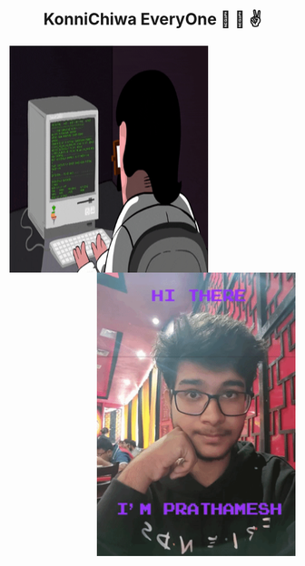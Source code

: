 # <div align="center" >KonniChiwa EveryOne :metal: :wave: :v: </div>
<p >
<img align="left" width="350" height="400" src="https://github.com/PrathameshDeshpande/PrathameshDeshpande/blob/master/giphy.gif">
  <img align="right" width="350" height="500" src="https://github.com/PrathameshDeshpande/PrathameshDeshpande/blob/master/giphy (1).gif">
</p>
